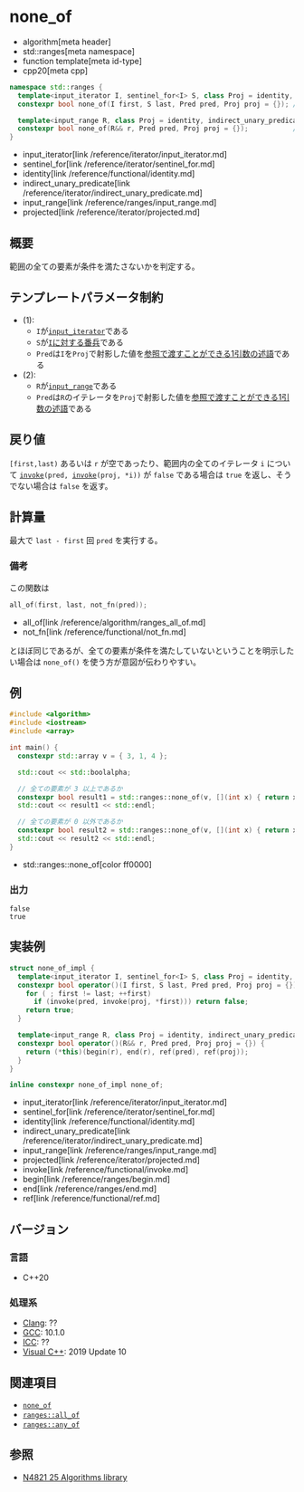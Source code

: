 # none_of
* algorithm[meta header]
* std::ranges[meta namespace]
* function template[meta id-type]
* cpp20[meta cpp]

```cpp
namespace std::ranges {
  template<input_iterator I, sentinel_for<I> S, class Proj = identity, indirect_unary_predicate<projected<I, Proj>> Pred>
  constexpr bool none_of(I first, S last, Pred pred, Proj proj = {}); // (1)

  template<input_range R, class Proj = identity, indirect_unary_predicate<projected<iterator_t<R>, Proj>> Pred>
  constexpr bool none_of(R&& r, Pred pred, Proj proj = {});           // (2)
}
```
- input_iterator[link /reference/iterator/input_iterator.md]
- sentinel_for[link /reference/iterator/sentinel_for.md]
- identity[link /reference/functional/identity.md]
- indirect_unary_predicate[link /reference/iterator/indirect_unary_predicate.md]
- input_range[link /reference/ranges/input_range.md]
- projected[link /reference/iterator/projected.md]

## 概要
範囲の全ての要素が条件を満たさないかを判定する。

## テンプレートパラメータ制約
- (1):
    - `I`が[`input_iterator`](/reference/iterator/input_iterator.md)である
    - `S`が[`I`に対する番兵](/reference/iterator/sentinel_for.md)である
    - `Pred`は`I`を`Proj`で射影した値を[参照で渡すことができる1引数の述語](/reference/iterator/indirect_unary_predicate.md)である
- (2):
    - `R`が[`input_range`](/reference/ranges/input_range.md)である
    - `Pred`は`R`のイテレータを`Proj`で射影した値を[参照で渡すことができる1引数の述語](/reference/iterator/indirect_unary_predicate.md)である

## 戻り値
`[first,last)` あるいは `r` が空であったり、範囲内の全てのイテレータ `i` について [`invoke`](/reference/functional/invoke.md)`(pred, `[`invoke`](/reference/functional/invoke.md)`(proj, *i))` が `false` である場合は `true` を返し、そうでない場合は `false` を返す。


## 計算量
最大で `last - first` 回 `pred` を実行する。


### 備考
この関数は

```cpp
all_of(first, last, not_fn(pred));
```
* all_of[link /reference/algorithm/ranges_all_of.md]
* not_fn[link /reference/functional/not_fn.md]

とほぼ同じであるが、全ての要素が条件を満たしていないということを明示したい場合は `none_of()` を使う方が意図が伝わりやすい。


## 例
```cpp example
#include <algorithm>
#include <iostream>
#include <array>

int main() {
  constexpr std::array v = { 3, 1, 4 };

  std::cout << std::boolalpha;

  // 全ての要素が 3 以上であるか
  constexpr bool result1 = std::ranges::none_of(v, [](int x) { return x < 3; });
  std::cout << result1 << std::endl;

  // 全ての要素が 0 以外であるか
  constexpr bool result2 = std::ranges::none_of(v, [](int x) { return x == 0; });
  std::cout << result2 << std::endl;
}
```
* std::ranges::none_of[color ff0000]

### 出力
```
false
true
```

## 実装例
```cpp
struct none_of_impl {
  template<input_iterator I, sentinel_for<I> S, class Proj = identity, indirect_unary_predicate<projected<I, Proj>> Pred>
  constexpr bool operator()(I first, S last, Pred pred, Proj proj = {}) {
    for ( ; first != last; ++first)
      if (invoke(pred, invoke(proj, *first))) return false;
    return true;
  }

  template<input_range R, class Proj = identity, indirect_unary_predicate<projected<iterator_t<R>, Proj>> Pred>
  constexpr bool operator()(R&& r, Pred pred, Proj proj = {}) {
    return (*this)(begin(r), end(r), ref(pred), ref(proj));
  }
}

inline constexpr none_of_impl none_of;
```
- input_iterator[link /reference/iterator/input_iterator.md]
- sentinel_for[link /reference/iterator/sentinel_for.md]
- identity[link /reference/functional/identity.md]
- indirect_unary_predicate[link /reference/iterator/indirect_unary_predicate.md]
- input_range[link /reference/ranges/input_range.md]
- projected[link /reference/iterator/projected.md]
- invoke[link /reference/functional/invoke.md]
- begin[link /reference/ranges/begin.md]
- end[link /reference/ranges/end.md]
- ref[link /reference/functional/ref.md]

## バージョン
### 言語
- C++20

### 処理系
- [Clang](/implementation.md#clang): ??
- [GCC](/implementation.md#gcc): 10.1.0
- [ICC](/implementation.md#icc): ??
- [Visual C++](/implementation.md#visual_cpp): 2019 Update 10


## 関連項目
- [`none_of`](/reference/algorithm/none_of.md)
- [`ranges::all_of`](/reference/algorithm/ranges_all_of.md)
- [`ranges::any_of`](/reference/algorithm/ranges_any_of.md)


## 参照
- [N4821 25 Algorithms library](https://timsong-cpp.github.io/cppwp/n4861/algorithms)
